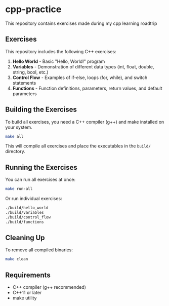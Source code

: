 # cpp-practice
This repository contains exercises made during my cpp learning roadtrip

## Exercises

This repository includes the following C++ exercises:

1. **Hello World** - Basic "Hello, World!" program
2. **Variables** - Demonstration of different data types (int, float, double, string, bool, etc.)
3. **Control Flow** - Examples of if-else, loops (for, while), and switch statements
4. **Functions** - Function definitions, parameters, return values, and default parameters

## Building the Exercises

To build all exercises, you need a C++ compiler (g++) and make installed on your system.

```bash
make all
```

This will compile all exercises and place the executables in the `build/` directory.

## Running the Exercises

You can run all exercises at once:

```bash
make run-all
```

Or run individual exercises:

```bash
./build/hello_world
./build/variables
./build/control_flow
./build/functions
```

## Cleaning Up

To remove all compiled binaries:

```bash
make clean
```

## Requirements

- C++ compiler (g++ recommended)
- C++11 or later
- make utility

